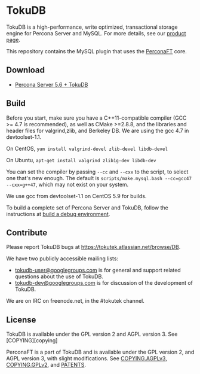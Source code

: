 TokuDB
======

TokuDB is a high-performance, write optimized, transactional storage engine for Percona Server and MySQL.
For more details, see our [product page][products].

This repository contains the MySQL plugin that uses the [PerconaFT][perconaft] core.

[products]: https://www.percona.com/software/percona-tokudb
[perconaft]: http://github.com/Percona/PerconaFT

Download
--------

* [Percona Server 5.6 + TokuDB](http://www.percona.com/downloads/)

Build
-----

Before you start, make sure you have a C++11-compatible compiler (GCC >=
4.7 is recommended), as well as CMake >=2.8.8, and the libraries and
header files for valgrind,zlib, and Berkeley DB.  We are using the gcc 4.7
in devtoolset-1.1.

On CentOS, `yum install valgrind-devel zlib-devel libdb-devel`

On Ubuntu, `apt-get install valgrind zlib1g-dev libdb-dev`

You can set the compiler by passing `--cc` and `--cxx` to the script, to
select one that's new enough.  The default is `scripts/make.mysql.bash
--cc=gcc47 --cxx=g++47`, which may not exist on your system.

We use gcc from devtoolset-1.1 on CentOS 5.9 for builds.

To build a complete set of Percona Server and TokuDB, follow the instructions at
[build a debug environment][howtobuild].

[howtobuild]: https://github.com/percona/tokudb-percona-server-5.6/wiki/Build-a-debug-environment

Contribute
----------

Please report TokuDB bugs at https://tokutek.atlassian.net/browse/DB.

We have two publicly accessible mailing lists:

 - tokudb-user@googlegroups.com is for general and support related
   questions about the use of TokuDB.
 - tokudb-dev@googlegroups.com is for discussion of the development of
   TokuDB.

We are on IRC on freenode.net, in the #tokutek channel.


License
-------

TokuDB is available under the GPL version 2 and AGPL version 3.  See [COPYING][copying]

PerconaFT is a part of TokuDB and is available under the GPL version 2,
and AGPL version 3, with slight modifications. See [COPYING.AGPLv3][agpllicense],
[COPYING.GPLv2][gpllicense], and
[PATENTS][patents].

[agpllicense]: http://github.com/Perona/PerconaFT/blob/master/COPYING.AGPLv3
[gpllicense]: http://github.com/Perona/PerconaFT/blob/master/COPYING.GPLv2
[patents]: http://github.com/Perona/PerconaFT/blob/master/PATENTS
